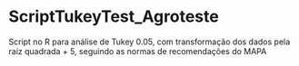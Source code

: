 # ScriptTukeyTest_Agroteste
Script no R para análise de Tukey 0.05, com transformação dos dados pela raíz quadrada + 5, seguindo as normas de recomendações do MAPA
